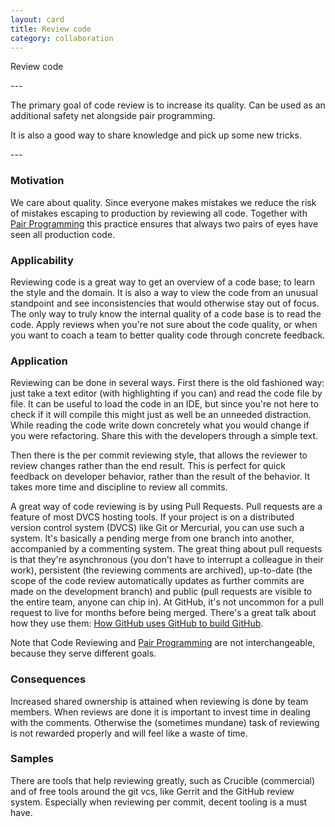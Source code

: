 ```yaml
---
layout: card
title: Review code
category: collaboration
---
```

<p>Review code</p>
---
<p>The primary goal of code review is to increase its
      quality. Can be used as an additional safety net alongside pair
      programming.
      </p>
<p>It is also a good way to share knowledge and pick up some
      new tricks.</p>
---

### Motivation

We care about quality. Since everyone makes mistakes we reduce the risk of mistakes escaping to production by reviewing all code. Together with [Pair Programming](pair-programming) this practice ensures that always two pairs of eyes have seen all production code.

### Applicability

Reviewing code is a great way to get an overview of a code base; to learn the style and the domain. It is also a way to view the code from an unusual standpoint and see inconsistencies that would otherwise stay out of focus. The only way to truly know the internal quality of a code base is to read the code. Apply reviews when you're not sure about the code quality, or when you want to coach a team to better quality code through concrete feedback.

### Application

Reviewing can be done in several ways. First there is the old fashioned way: just take a text editor (with highlighting if you can) and read the code file by file. It can be useful to load the code in an IDE, but since you're not here to check if it will compile this might just as well be an unneeded distraction. While reading the code write down concretely what you would change if you were refactoring. Share this with the developers through a simple text.

Then there is the per commit reviewing style, that allows the reviewer to review changes rather than the end result. This is perfect for quick feedback on developer behavior, rather than the result of the behavior. It takes more time and discipline to review all commits.

A great way of code reviewing is by using Pull Requests. Pull requests are a feature of most DVCS hosting tools. If your project is on a distributed version control system (DVCS) like Git or Mercurial, you can use such a system. It's basically a pending merge from one branch into another, accompanied by a commenting system. The great thing about pull requests is that they're asynchronous (you don't have to interrupt a colleague in their work), persistent (the reviewing comments are archived), up-to-date (the scope of the code review automatically updates as further commits are made on the development branch) and public (pull requests are visible to the entire team, anyone can chip in). At GitHub, it's not uncommon for a pull request to live for months before being merged. There's a great talk about how they use them: [How GitHub uses GitHub to build GitHub](http://zachholman.com/talk/how-github-uses-github-to-build-github/).

Note that Code Reviewing and [Pair Programming](pair-programming) are not interchangeable, because they serve different goals.

### Consequences

Increased shared ownership is attained when reviewing is done by team members. When reviews are done it is important to invest time in dealing with the comments. Otherwise the (sometimes mundane) task of reviewing is not rewarded properly and will feel like a waste of time.

### Samples

There are tools that help reviewing greatly, such as Crucible (commercial) and of free tools around the git vcs, like Gerrit and the GitHub review system. Especially when reviewing per commit, decent tooling is a must have.
